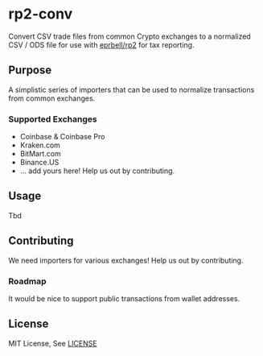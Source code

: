 # rp2-conv

Convert CSV trade files from common Crypto exchanges to a normalized CSV / ODS file for use with [eprbell/rp2](https://github.com/eprbell/rp2/) for tax reporting.

## Purpose

A simplistic series of importers that can be used to normalize transactions from common exchanges.

### Supported Exchanges

* Coinbase & Coinbase Pro
* Kraken.com
* BitMart.com
* Binance.US
* ... add yours here!  Help us out by contributing.

## Usage

Tbd

## Contributing

We need importers for various exchanges!  Help us out by contributing.

### Roadmap

It would be nice to support public transactions from wallet addresses.

## License

MIT License, See [LICENSE](LICENSE)
